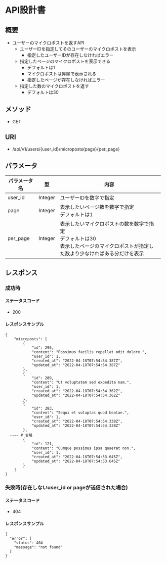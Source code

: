 # API設計書

## 概要
- ユーザーのマイクロポストを返すAPI
  - ユーザーIDを指定してそのユーザーのマイクロポストを表示
    - 指定したユーザーIDが存在しなければエラー
  - 指定したページのマイクロポストを表示できる
    - デフォルトは1
    - マイクロポストは昇順で表示される
    - 指定したページが存在しなければエラー
  - 指定した数のマイクロポストを返す
    - デフォルトは30

## メソッド
- GET

## URI
- /api/v1/users/{user_id}/microposts{page}{per_page}

## パラメータ
| パラメータ名 | 型 | 内容 |
| ----| ---- | ---- |
| user_id | Integer | ユーザーIDを数字で指定 |
| page | Integer | 表示したいページ数を数字で指定<br>デフォルトは1 |
| per_page | Integer | 表示したいマイクロポストの数を数字で指定<br>デフォルトは30<br>表示したページのマイクロポストが指定した数より少なければある分だけを表示

## レスポンス
### 成功時
#### ステータスコード
- 200

#### レスポンスサンプル
```
{
	"microposts": [
		{
			"id": 295,
			"content": "Possimus facilis repellat odit dolore.",
			"user_id": 1,
			"created_at": "2022-04-18T07:54:54.387Z",
			"updated_at": "2022-04-18T07:54:54.387Z"
		},
		{
			"id": 289,
			"content": "Ut voluptatem sed expedita nam.",
			"user_id": 1,
			"created_at": "2022-04-18T07:54:54.362Z",
			"updated_at": "2022-04-18T07:54:54.362Z"
		},
		{
			"id": 283,
			"content": "Sequi et voluptas quod beatae.",
			"user_id": 1,
			"created_at": "2022-04-18T07:54:54.338Z",
			"updated_at": "2022-04-18T07:54:54.338Z"
		},
  ~~~~ # 省略
		{
			"id": 121,
			"content": "Cumque possimus ipsa quaerat non.",
			"user_id": 1,
			"created_at": "2022-04-18T07:54:53.645Z",
			"updated_at": "2022-04-18T07:54:53.645Z"
		}
	]
}
```

### 失敗時(存在しないuser_id or pageが送信された場合)
#### ステータスコード
- 404

#### レスポンスサンプル
```
{
  "error": [
    "status": 404
    "message": "not found"
  ]
}
```